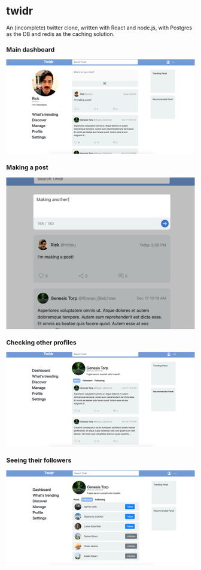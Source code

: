 # twidr

An (incomplete) twitter clone, written with React and node.js, with Postgres as the DB and redis as the caching solution.  

### Main dashboard
![Screenshot 1](/screenshots/screen1.png)
### Making a post
![Screenshot 2](/screenshots/screen2.png)
### Checking other profiles
![Screenshot 3](/screenshots/screen3.png)
### Seeing their followers
![Screenshot 4](/screenshots/screen4.png)
